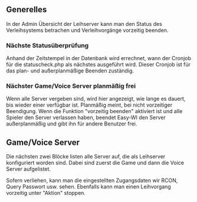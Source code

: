 ## Generelles
In der Admin Übersicht der Leihserver kann man den Status des Verleihsystems betrachen und Verleihvorgänge vorzeitig beenden.

### Nächste Statusüberprüfung

Anhand der Zeitstempel in der Datenbank wird errechnet, wann der Cronjob für die statuscheck.php als nächstes ausgeführt wird. Dieser Cronjob ist für das plan- und außerplanmäßige Beenden zuständig.

### Nächster Game/Voice Server planmäßig frei
Wenn alle Server vergeben sind, wird hier angezeigt, wie lange es dauert, bis wieder einer verfügbar ist.
Planmäßig meint, bei nicht vorzeitiger Beendigung. Wenn die Funktion "vorzeitig beenden" aktiviert ist und alle Spieler den Server verlassen haben, beendet Easy-WI den Server außerplanmäßig und gibt ihn für andere Benutzer frei.

## Game/Voice Server
Die nächsten zwei Blöcke listen alle Server auf, die als Leihserver konfiguriert worden sind. Dabei sind zuerst die Game und dann die Voice Server aufgelistet.

Sofern verliehen, kann man die eingestellten Zugangsdaten wir RCON, Query Passwort usw. sehen.
Ebenfalls kann man einen Leihvorgang vorzeitig unter "Aktion" stoppen.
